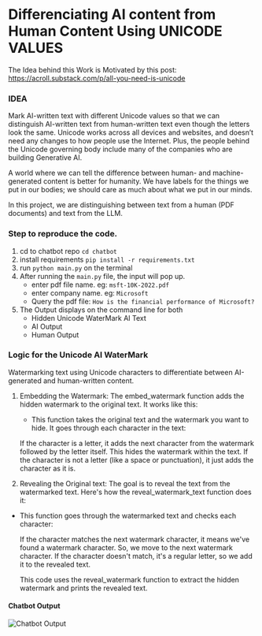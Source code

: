 # Differenciating AI content from Human Content Using UNICODE VALUES

The Idea behind this Work is Motivated by this post: https://acroll.substack.com/p/all-you-need-is-unicode

### IDEA
Mark AI-written text with different Unicode values so that we can distinguish AI-written text from human-written text even though the letters look the same. Unicode works across all devices and websites, and doesn’t need any changes to how people use the Internet. Plus, the people behind the Unicode governing body include many of the companies who are building Generative AI.

A world where we can tell the difference between human- and machine-generated content is better for humanity. We have labels for the things we put in our bodies; we should care as much about what we put in our minds. 

In this project, we are distinguishing between text from a human (PDF documents) and text from the LLM.


### Step to reproduce the code.

1. cd to chatbot repo `cd chatbot`
2. install requirements `pip install -r requirements.txt`
3. run `python main.py` on the terminal
4. After running the `main.py` file, the input will pop up.
    - enter pdf file name. eg: `msft-10K-2022.pdf`
    - enter company  name. eg: `Microsoft`
    - Query the pdf file: `How is the financial performance of Microsoft?`
5. The Output displays on the command line for both 
    - Hidden Unicode WaterMark AI Text
    - AI Output
    - Human Output

### Logic for the Unicode AI WaterMark 
Watermarking text using Unicode characters to differentiate between AI-generated and human-written content.

1. Embedding the Watermark: The embed_watermark function adds the hidden watermark to the original text. It works like this:
    - This function takes the original text and the watermark you want to hide. It goes through each character in the text:

    If the character is a letter, it adds the next character from the watermark followed by the letter itself. This hides the watermark within the text. If the character is not a letter (like a space or punctuation), it just adds the character as it is.

2. Revealing the Original text: The goal is to reveal the text from the watermarked text. Here's how the reveal_watermark_text function does it:

- This function goes through the watermarked text and checks each character:

    If the character matches the next watermark character, it means we've found a watermark character. So, we move to the next watermark character.
    If the character doesn't match, it's a regular letter, so we add it to the revealed text.
    
    This code uses the reveal_watermark function to extract the hidden watermark and prints the revealed text.

#### Chatbot Output

![Chatbot Output](chatbot\watermark_ai.png)



